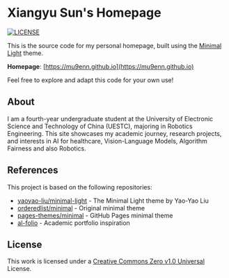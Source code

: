 # Xiangyu Sun's Homepage

[![LICENSE](https://img.shields.io/github/license/yaoyao-liu/minimal-light?style=flat-square&logo=creative-commons&color=EF9421)](https://github.com/yaoyao-liu/minimal-light/blob/main/LICENSE)

This is the source code for my personal homepage, built using the [Minimal Light](https://github.com/yaoyao-liu/minimal-light) theme.

**Homepage**: [https://mu9enn.github.io](https://mu9enn.github.io)

Feel free to explore and adapt this code for your own use!

## About
I am a fourth-year undergraduate student at the University of Electronic Science and Technology of China (UESTC), majoring in Robotics Engineering. This site showcases my academic journey, research projects, and interests in AI for healthcare, Vision-Language Models, Algorithm Fairness and also Robotics.

## References
This project is based on the following repositories:
- [yaoyao-liu/minimal-light](https://github.com/yaoyao-liu/minimal-light) - The Minimal Light theme by Yao-Yao Liu
- [orderedlist/minimal](https://github.com/orderedlist/minimal) - Original minimal theme
- [pages-themes/minimal](https://github.com/pages-themes/minimal) - GitHub Pages minimal theme
- [al-folio](https://github.com/alshedivat/al-folio) - Academic portfolio inspiration

## License
This work is licensed under a [Creative Commons Zero v1.0 Universal](https://github.com/yaoyao-liu/minimal-light/blob/master/LICENSE) License.
